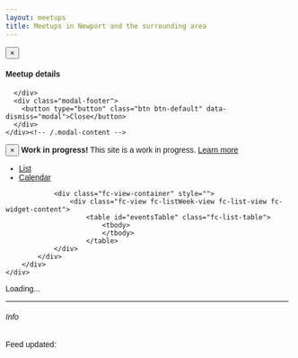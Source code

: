 ```yaml
---
layout: meetups
title: Meetups in Newport and the surrounding area
---
```


<script src="//cdnjs.cloudflare.com/ajax/libs/fullcalendar/3.0.0/fullcalendar.min.js" crossorigin="anonymous"></script>

<link rel="stylesheet" href="//cdnjs.cloudflare.com/ajax/libs/fullcalendar/3.0.0/fullcalendar.min.css"/>

<link rel="stylesheet" href="//cdnjs.cloudflare.com/ajax/libs/fullcalendar/3.0.0/fullcalendar.print.css" media="print"/>

<script src="common.js"></script>
<script src="meetups.js"></script>


<style>

	body {
		margin: 40px 10px;
		padding: 0;
		font-family: "Lucida Grande",Helvetica,Arial,Verdana,sans-serif;
		font-size: 14px;
	}

	#calendar {
		max-width: 900px;
		margin: 0 auto;
	}
	
	.eventTitle
	{ cursor: pointer; cursor: hand; }

</style>


<div id="eventDetail" class="modal fade" tabindex="-1" role="dialog">
  <div class="modal-dialog" role="document">
    <div class="modal-content">
      <div class="modal-header">
        <button type="button" class="close" data-dismiss="modal" aria-label="Close"><span aria-hidden="true">&times;</span></button>
        <h4 class="modal-title">Meetup details</h4>
      </div>
      <div class="modal-body" id="eventDetailBody">
        
      </div>
      <div class="modal-footer">
        <button type="button" class="btn btn-default" data-dismiss="modal">Close</button>
      </div>
    </div><!-- /.modal-content -->
  </div><!-- /.modal-dialog -->
</div><!-- /.modal -->

<div class="alert alert-warning" role="alert">
	<button type="button" class="close" data-dismiss="alert" aria-label="Close"><span aria-hidden="true">×</span></button>
	<strong>Work in progress!</strong> This site is a work in progress. <a href="about.html">Learn more</a>
</div>


 <!-- Nav tabs -->
<ul class="nav nav-tabs" id="tabStrip" role="tablist">
	<li role="presentation" class="active"><a href="#list" aria-controls="list" role="tab" data-toggle="tab">List</a></li>
	<li role="presentation"><a href="#calendar" aria-controls="calendar" role="tab" data-toggle="tab">Calendar</a></li>    
</ul>

  <!-- Tab panes -->
<div class="tab-content">    
    <div role="tabpanel" class="tab-pane active" id="list">
		<div id="listContent">
			<!--div id="filtersMeetupList"/-->
			<div  class="fc fc-unthemed fc-ltr">
		
				<div class="fc-view-container" style="">
					<div class="fc-view fc-listWeek-view fc-list-view fc-widget-content">
						<table id="eventsTable" class="fc-list-table">
							<tbody>
							</tbody>
						</table>			
				</div>
			</div>
		</div>
	</div>
</div>
	<div role="tabpanel" class="tab-pane" id="calendar">
		<div id="calendarContent"><span class="loading">Loading...</span></div>
	</div>
</div>

---




###### Info
<p>Feed updated: <span id="feedDate" /></p>

<script>

$( document ).ready(function() 
{
	var region = getParameterByName('region');
	var apiMode = getParameterByName('apimode');
	
	if(region!=null)
	{
		navBar_highlightregion(region);		
		getJson(region, showMeetupsByDay,apiMode);
	}
	else
	{
		$("#dynamic").empty();
		$("#dynamic").append("<div class='alert alert-danger'>Please pick a region from the navigation bar</div>");
	}
	
	setupTabs();
});

function setupTabs()
{

	$('#tabStrip a[href="#list"]').click(function (e) {
	  e.preventDefault()
	  $(this).tab('show')
	  
	});
	$('#tabStrip a[href="#calendar"]').click(function (e) {
	  e.preventDefault()
	  $(this).tab('show')
	  showCalendar($jsonData);
	  
	});
	
}




</script>
